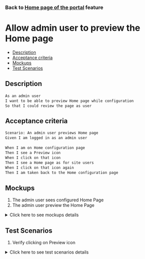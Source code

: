 ### Back to [Home page of the portal](../../) feature

# Allow admin user to preview the Home page

- [Description](#description)
- [Acceptance criteria](#acceptance-criteria)
- [Mockups](#mockups)
- [Test Scenarios](#test-scenarios)

## Description

    As an admin user
    I want to be able to preview Home page while configuration
    So that I could review the page as user

## Acceptance criteria

    Scenario: An admin user previews Home page
    Given I am logged in as an admin user

    When I am on Home configuration page
    Then I see a Preview icon
    When I click on that icon
    Then I see a Home page as for site users
    When I click on that icon again
    Then I am taken back to the Home configuration page

## Mockups

1. The admin user sees configured Home Page
2. The admin user preview the Home Page

<details>
  <summary>Click here to see mockups details</summary>

**1. The admin user sees configured Home Page:**

![Home Page](/products/sport_news_portal/web_application_features/home_page/images/home_page_admin_side.png)

**2. The admin user preview the Home Page:**

![Home Page](/products/sport_news_portal/web_application_features/home_page/images/preview_home_page.png)

</details>

## Test Scenarios

1. Verify clicking on Preview icon

<details>
  <summary>Click here to see test scenarios details</summary>

### **#1. Verify clicking on Preview icon**

|#|Steps|Expected Result
------|-------|----------
|1|Go to Sport News site|
|2|Log into your admin account|
|3|Click on preview icon|Then the system is displayed the Home page as for site users
|4|Click on preview icon again|Admin navigates back to the Home configuration page
</details>
